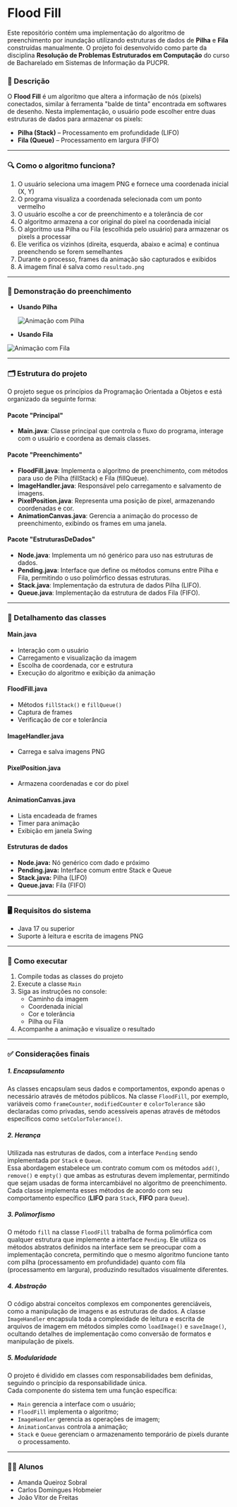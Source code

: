# Flood Fill

Este repositório contém uma implementação do algoritmo de preenchimento por inundação utilizando estruturas de dados de **Pilha** e **Fila** construídas manualmente. O projeto foi desenvolvido como parte da disciplina **Resolução de Problemas Estruturados em Computação** do curso de Bacharelado em Sistemas de Informação da PUCPR.


### 📖 Descrição 

O **Flood Fill** é um algoritmo que altera a informação de nós (pixels) conectados, similar à ferramenta "balde de tinta" encontrada em softwares de desenho. Nesta implementação, o usuário pode escolher entre duas estruturas de dados para armazenar os pixels:
- **Pilha (Stack)** – Processamento em profundidade (LIFO)
- **Fila (Queue)** – Processamento em largura (FIFO)


---
### 🔍 Como o algoritmo funciona?

1. O usuário seleciona uma imagem PNG e fornece uma coordenada inicial (X, Y)  
2. O programa visualiza a coordenada selecionada com um ponto vermelho  
3. O usuário escolhe a cor de preenchimento e a tolerância de cor  
4. O algoritmo armazena a cor original do pixel na coordenada inicial  
5. O algoritmo usa Pilha ou Fila (escolhida pelo usuário) para armazenar os pixels a processar  
6. Ele verifica os vizinhos (direita, esquerda, abaixo e acima) e continua preenchendo se forem semelhantes  
7. Durante o processo, frames da animação são capturados e exibidos  
8. A imagem final é salva como `resultado.png`


---   
### 🎥 Demonstração do preenchimento

- **Usando Pilha**
  
  ![Animação com Pilha]([https://raw.githubusercontent.com/joaoson/FloodFillJava/refs/heads/main/Gifs/pilha.gif?token=GHSAT0AAAAAADAVWQTQUWEQ44S7XYCO7IXAZ7MMQJA](https://raw.githubusercontent.com/carloshobmeier/Assets/refs/heads/main/FloodFill/pilha.gif))

- **Usando Fila**
  
 ![Animação com Fila]([https://raw.githubusercontent.com/joaoson/FloodFillJava/refs/heads/main/Gifs/fila.gif?token=GHSAT0AAAAAADAVWQTQNUH2WTOOLU46SAKIZ7MMPWQ](https://raw.githubusercontent.com/carloshobmeier/Assets/refs/heads/main/FloodFill/fila.gif))


---   
### 🗂️ Estrutura do projeto

O projeto segue os princípios da Programação Orientada a Objetos e está organizado da seguinte forma:

#### Pacote "Principal"
- **Main.java**: Classe principal que controla o fluxo do programa, interage com o usuário e coordena as demais classes.

#### Pacote "Preenchimento"
- **FloodFill.java**: Implementa o algoritmo de preenchimento, com métodos para uso de Pilha (fillStack) e Fila (fillQueue).  
- **ImageHandler.java**: Responsável pelo carregamento e salvamento de imagens.  
- **PixelPosition.java**: Representa uma posição de pixel, armazenando coordenadas e cor.  
- **AnimationCanvas.java**: Gerencia a animação do processo de preenchimento, exibindo os frames em uma janela.

#### Pacote "EstruturasDeDados"
- **Node.java**: Implementa um nó genérico para uso nas estruturas de dados.  
- **Pending.java**: Interface que define os métodos comuns entre Pilha e Fila, permitindo o uso polimórfico dessas estruturas.  
- **Stack.java**: Implementação da estrutura de dados Pilha (LIFO).  
- **Queue.java**: Implementação da estrutura de dados Fila (FIFO).


---
### 🔎 Detalhamento das classes

#### Main.java
- Interação com o usuário
- Carregamento e visualização da imagem
- Escolha de coordenada, cor e estrutura
- Execução do algoritmo e exibição da animação

#### FloodFill.java
- Métodos `fillStack()` e `fillQueue()`
- Captura de frames
- Verificação de cor e tolerância

#### ImageHandler.java
- Carrega e salva imagens PNG 

#### PixelPosition.java
- Armazena coordenadas e cor do pixel

#### AnimationCanvas.java
- Lista encadeada de frames
- Timer para animação
- Exibição em janela Swing

#### Estruturas de dados
- **Node.java:** Nó genérico com dado e próximo
- **Pending.java:** Interface comum entre Stack e Queue
- **Stack.java:** Pilha (LIFO)
- **Queue.java:** Fila (FIFO)


---
### 🖥️ Requisitos do sistema

- Java 17 ou superior  
- Suporte à leitura e escrita de imagens PNG


---
### 🚀 Como executar

1. Compile todas as classes do projeto  
2. Execute a classe `Main`  
3. Siga as instruções no console:
   - Caminho da imagem
   - Coordenada inicial
   - Cor e tolerância
   - Pilha ou Fila
4. Acompanhe a animação e visualize o resultado


---
### ✅ Considerações finais

##### 1. Encapsulamento
As classes encapsulam seus dados e comportamentos, expondo apenas o necessário através de métodos públicos. Na classe `FloodFill`, por exemplo, variáveis como `frameCounter`, `modifiedCounter` e `colorTolerance` são declaradas como privadas, sendo acessíveis apenas através de métodos específicos como `setColorTolerance()`.  


##### 2. Herança
Utilizada nas estruturas de dados, com a interface `Pending` sendo implementada por `Stack` e `Queue`.  
Essa abordagem estabelece um contrato comum com os métodos `add()`, `remove()` e `empty()` que ambas as estruturas devem implementar, permitindo que sejam usadas de forma intercambiável no algoritmo de preenchimento. Cada classe implementa esses métodos de acordo com seu comportamento específico (**LIFO** para `Stack`, **FIFO** para `Queue`).

##### 3. Polimorfismo
O método `fill` na classe `FloodFill` trabalha de forma polimórfica com qualquer estrutura que implemente a interface `Pending`. Ele utiliza os métodos abstratos definidos na interface sem se preocupar com a implementação concreta, permitindo que o mesmo algoritmo funcione tanto com pilha (processamento em profundidade) quanto com fila (processamento em largura), produzindo resultados visualmente diferentes.

##### 4. Abstração
O código abstrai conceitos complexos em componentes gerenciáveis, como a manipulação de imagens e as estruturas de dados. A classe `ImageHandler` encapsula toda a complexidade de leitura e escrita de arquivos de imagem em métodos simples como `loadImage()` e `saveImage()`, ocultando detalhes de implementação como conversão de formatos e manipulação de pixels.

##### 5. Modularidade
O projeto é dividido em classes com responsabilidades bem definidas, seguindo o princípio da responsabilidade única.  
Cada componente do sistema tem uma função específica:
- `Main` gerencia a interface com o usuário;
- `FloodFill` implementa o algoritmo;
- `ImageHandler` gerencia as operações de imagem;
- `AnimationCanvas` controla a animação;
- `Stack` e `Queue` gerenciam o armazenamento temporário de pixels durante o processamento.


---
### 👩‍💻 Alunos

- Amanda Queiroz Sobral 
- Carlos Domingues Hobmeier
- João Vitor de Freitas
